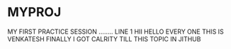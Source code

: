 # MYPROJ
MY FIRST PRACTICE SESSION ........ LINE 1
HII HELLO EVERY ONE THIS IS VENKATESH
FINALLY I GOT CALRITY TILL THIS TOPIC IN JITHUB
